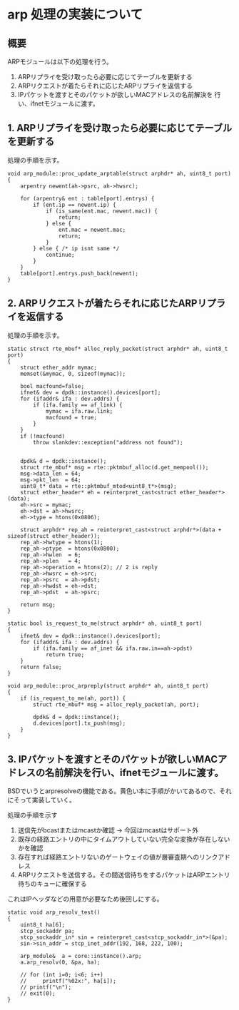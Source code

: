

# arp 処理の実装について

## 概要

ARPモジュールは以下の処理を行う。

 1. ARPリプライを受け取ったら必要に応じてテーブルを更新する
 2. ARPリクエストが着たらそれに応じたARPリプライを返信する
 3. IPパケットを渡すとそのパケットが欲しいMACアドレスの名前解決を
   行い、ifnetモジュールに渡す。


## 1. ARPリプライを受け取ったら必要に応じてテーブルを更新する

処理の手順を示す。

```
void arp_module::proc_update_arptable(struct arphdr* ah, uint8_t port)
{
    arpentry newent(ah->psrc, ah->hwsrc);

    for (arpentry& ent : table[port].entrys) {
        if (ent.ip == newent.ip) {
            if (is_same(ent.mac, newent.mac)) {
                return;
            } else {
                ent.mac = newent.mac;
                return;
            }
        } else { /* ip isnt same */
            continue;
        }
    }
    table[port].entrys.push_back(newent);
}
```



## 2. ARPリクエストが着たらそれに応じたARPリプライを返信する

処理の手順を示す。

```
static struct rte_mbuf* alloc_reply_packet(struct arphdr* ah, uint8_t port)
{
	struct ether_addr mymac;
	memset(&mymac, 0, sizeof(mymac));

	bool macfound=false;
	ifnet& dev = dpdk::instance().devices[port];
	for (ifaddr& ifa : dev.addrs) {
		if (ifa.family == af_link) {
			mymac = ifa.raw.link;
			macfound = true;
		}
	}
	if (!macfound)
		throw slankdev::exception("address not found");


    dpdk& d = dpdk::instance();
	struct rte_mbuf* msg = rte::pktmbuf_alloc(d.get_mempool());
    msg->data_len = 64;
    msg->pkt_len  = 64;
	uint8_t* data = rte::pktmbuf_mtod<uint8_t*>(msg);
	struct ether_header* eh = reinterpret_cast<struct ether_header*>(data);
	eh->src = mymac;
	eh->dst = ah->hwsrc;
	eh->type = htons(0x0806);

	struct arphdr* rep_ah = reinterpret_cast<struct arphdr*>(data + sizeof(struct ether_header));
	rep_ah->hwtype = htons(1);
	rep_ah->ptype  = htons(0x0800);
	rep_ah->hwlen  = 6;
	rep_ah->plen   = 4;
	rep_ah->operation = htons(2); // 2 is reply
	rep_ah->hwsrc = eh->src;
	rep_ah->psrc  = ah->pdst;
	rep_ah->hwdst = eh->dst;
	rep_ah->pdst  = ah->psrc;

	return msg;
}

static bool is_request_to_me(struct arphdr* ah, uint8_t port)
{
	ifnet& dev = dpdk::instance().devices[port];
	for (ifaddr& ifa : dev.addrs) {
		if (ifa.family == af_inet && ifa.raw.in==ah->pdst)
			return true;
	}
	return false;
}

void arp_module::proc_arpreply(struct arphdr* ah, uint8_t port)
{
	if (is_request_to_me(ah, port)) {
		struct rte_mbuf* msg = alloc_reply_packet(ah, port);

		dpdk& d = dpdk::instance();
		d.devices[port].tx_push(msg);
	}
}
```



## 3. IPパケットを渡すとそのパケットが欲しいMACアドレスの名前解決を行い、ifnetモジュールに渡す。

BSDでいうとarpresolveの機能である。黄色い本に手順がかいてあるので、それにそって実装していく。

処理の手順を示す

 1. 送信先がbcastまたはmcastか確認 -> 今回はmcastはサポート外
 1. 既存の経路エントリの中にタイムアウトしていない完全な変換が存在しないかを確認
 1. 存在すれば経路エントリないのゲートウェイの値が層審査期へのリンクアドレス
 1. ARPリクエストを送信する。その間送信待ちをするパケットはARPエントリ待ちのキューに確保する

これはIPヘッダなどの用意が必要なため後回しにする。


```
static void arp_resolv_test()
{
    uint8_t ha[6];
    stcp_sockaddr pa;
    stcp_sockaddr_in* sin = reinterpret_cast<stcp_sockaddr_in*>(&pa);
    sin->sin_addr = stcp_inet_addr(192, 168, 222, 100);

    arp_module&  a = core::instance().arp;
    a.arp_resolv(0, &pa, ha);

    // for (int i=0; i<6; i++)
    //     printf("%02x:", ha[i]);
    // printf("\n");
    // exit(0);
}
```
